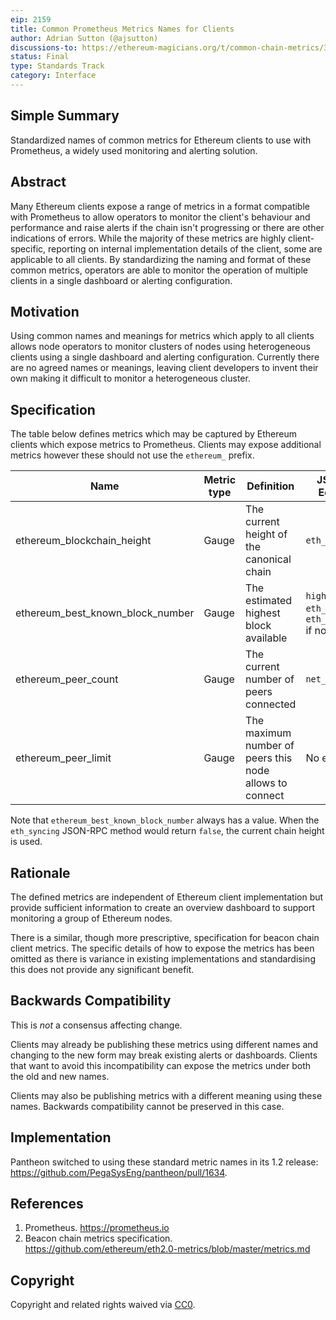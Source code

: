 ```yaml
---
eip: 2159
title: Common Prometheus Metrics Names for Clients
author: Adrian Sutton (@ajsutton)
discussions-to: https://ethereum-magicians.org/t/common-chain-metrics/3415
status: Final
type: Standards Track
category: Interface
---
```


## Simple Summary
Standardized names of common metrics for Ethereum clients to use with Prometheus, a widely used monitoring and alerting solution.

## Abstract
Many Ethereum clients expose a range of metrics in a format compatible with Prometheus to allow operators to monitor the client's behaviour and performance and raise alerts if the chain isn't progressing or there are other indications of errors.
While the majority of these metrics are highly client-specific, reporting on internal implementation details of the client, some are applicable to all clients.
By standardizing the naming and format of these common metrics, operators are able to monitor the operation of multiple clients in a single dashboard or alerting configuration. 

## Motivation
Using common names and meanings for metrics which apply to all clients allows node operators to monitor clusters of nodes using heterogeneous clients using a single dashboard and alerting configuration.
Currently there are no agreed names or meanings, leaving client developers to invent their own making it difficult to monitor a heterogeneous cluster. 

## Specification
The table below defines metrics which may be captured by Ethereum clients which expose metrics to Prometheus. Clients may expose additional metrics however these should not use the `ethereum_` prefix.

| Name                             | Metric type | Definition                                                        | JSON-RPC Equivalent                                                 |
|----------------------------------|-------------|-------------------------------------------------------------------|---------------------------------------------------------------------|
| ethereum_blockchain_height       | Gauge       | The current height of the canonical chain                         | `eth_blockNumber`                                                   |
| ethereum_best_known_block_number | Gauge       | The estimated highest block available                             | `highestBlock` of `eth_syncing` or `eth_blockNumber` if not syncing | 
| ethereum_peer_count              | Gauge       | The current number of peers connected                             | `net_peerCount`                                                     |
| ethereum_peer_limit              | Gauge       | The maximum number of peers this node allows to connect           | No equivalent                                                       |

Note that `ethereum_best_known_block_number` always has a value. When the `eth_syncing` JSON-RPC method would return `false`, the current chain height is used.

## Rationale
The defined metrics are independent of Ethereum client implementation but provide sufficient information to create an overview dashboard to support monitoring a group of Ethereum nodes.

There is a similar, though more prescriptive, specification for beacon chain client metrics.
The specific details of how to expose the metrics has been omitted as there is variance in existing implementations and standardising this does not provide any significant benefit.

## Backwards Compatibility
This is *not* a consensus affecting change.

Clients may already be publishing these metrics using different names and changing to the new form may break existing alerts or dashboards. Clients that want to avoid this incompatibility can expose the metrics under both the old and new names.

Clients may also be publishing metrics with a different meaning using these names. Backwards compatibility cannot be preserved in this case.


## Implementation
Pantheon switched to using these standard metric names in its 1.2 release: https://github.com/PegaSysEng/pantheon/pull/1634.

## References

 1. Prometheus. https://prometheus.io
 2. Beacon chain metrics specification. https://github.com/ethereum/eth2.0-metrics/blob/master/metrics.md

## Copyright
Copyright and related rights waived via [CC0](../LICENSE.md).
